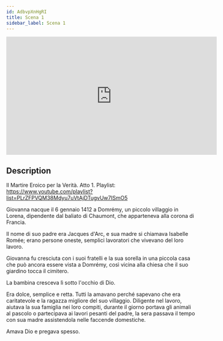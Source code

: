 ```yaml
---
id: AdbvpXnHgRI
title: Scena 1
sidebar_label: Scena 1
---
```


<iframe
  width="560"
  height="315"
  src="https://www.youtube.com/embed/AdbvpXnHgRI"
  title="YouTube video player"
  frameborder="0"
  allow="accelerometer; autoplay; clipboard-write; encrypted-media; gyroscope; picture-in-picture; web-share"
  referrerpolicy="strict-origin-when-cross-origin"
  allowfullscreen
></iframe>

## Description

Il Martire Eroico per la Verità. Atto 1. 
Playlist: https://www.youtube.com/playlist?list=PLrZFPVQM38Mdyu7uVtAjDTugvUw7ISmO5 

Giovanna nacque il 6 gennaio 1412 a Domrémy, un piccolo villaggio in Lorena, dipendente dal baliato di Chaumont, che apparteneva alla corona di Francia.

Il nome di suo padre era Jacques d'Arc, e sua madre si chiamava Isabelle Romée; erano persone oneste, semplici lavoratori che vivevano del loro lavoro.

Giovanna fu cresciuta con i suoi fratelli e la sua sorella in una piccola casa che può ancora essere vista a Domrémy, così vicina alla chiesa che il suo giardino tocca il cimitero.

La bambina cresceva lì sotto l'occhio di Dio.

Era dolce, semplice e retta. Tutti la amavano perché sapevano che era caritatevole e la ragazza migliore del suo villaggio. Diligente nel lavoro, aiutava la sua famiglia nei loro compiti, durante il giorno portava gli animali al pascolo o partecipava ai lavori pesanti del padre, la sera passava il tempo con sua madre assistendola nelle faccende domestiche.

Amava Dio e pregava spesso.
